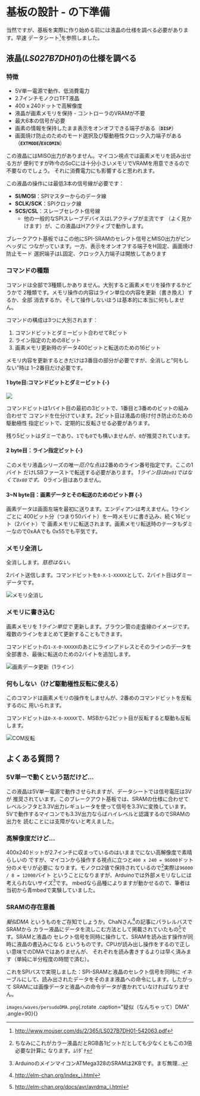 # 基板の設計 - の下準備

当然ですが、基板を実際に作り始める前には液晶の仕様を調べる必要があります。早速
データシート[^16]を参照しました。

## 液晶(_LS027B7DH01_)の仕様を調べる
### 特徴

- 5V単一電源で動作、低消費電力
- 2.7インチモノクロTFT液晶
- 400 x 240ドットで高解像度
- 液晶が画素メモリを保持 - コントローラのVRAMが不要
- 最大6本の信号が必要
- 画素の情報を保持したまま表示をオンオフできる端子がある（**`DISP`**）
- 画面焼け防止のためのモード選択及び駆動極性クロック入力端子がある
  （**`EXTMODE`/`EXCOMIN`**）

この液晶にはMISO出力がありません。マイコン視点では画素メモリを読み出せる方が
便利ですが昨今のSoCには十分小さいメモリでVRAMを用意できるので不要なのでしょう。
それに消費電力にも影響すると思われます。

この液晶の操作には最低3本の信号線が必要です：

- **SI/MOSI**：SPIマスターからのデータ線
- **SCLK/SCK**：SPIクロック線
- **SCS/CSL**：スレーブセレクト信号線
    - 他の一般的なSPIスレーブデバイスはLアクティブが主流です
      （よく見かけます）が、この液晶はHアクティブで動作します。

ブレークアウト基板ではこの他にSPI-SRAMのセレクト信号とMISO出力がピンヘッダに
つながっています。一方、表示をオンオフする端子をH固定、画面焼け防止モード
選択端子はL固定、クロック入力端子は開放してあります

### コマンドの種類
コマンドは全部で3種類しかありません。大別すると画素メモリを操作するかどうかで
2種類です。メモリ操作の内容はライン単位の内容を更新（書き換え）するか、全部
消去するか。そして操作しないほうは基本的に本当に何もしません。

コマンドの構成は3つに大別されます：

1. コマンドビットとダミービット合わせて8ビット
1. ライン指定のための8ビット
1. 画素メモリ更新時のデータ400ビットと転送のための16ビット

メモリ内容を更新するときだけは3番目の部分が必要ですが、全消しと”何もしない”時は
1−2番目だけ必要です。

#### 1 byte目:コマンドビットとダミービット {-}
![](images/bitfields/commandbits.png)

コマンドビットは1バイト目の最初の3ビットで、1番目と3番めのビットの組み合わせで
コマンドを仕分けています。2ビット目は液晶の焼け付き防止のための駆動極性
指定ビットで、定期的に反転させる必要があります。

残り5ビットはダミーであり、`1`でも`0`でも構いませんが、`0`が推奨されています。

#### 2 byte目：ライン指定ビット {-}
このメモリ液晶シリーズの唯一*厄介*な点は2番めのライン番号指定です。ここの1バイト
だけLSBファーストで転送する必要があります。
_1ライン目は`0x01`ではなくて`0x80`です。_ 0ライン目はありません。

#### 3~N byte目：画素データとその転送のためのビット群 {-}
画素データは画面左端を最初に送ります。エンディアンは考えません。1ラインごとに
400ビット分（つまり50バイト）を一時メモリに書き込み、続く16ビット（2バイト）で
画素メモリに転送されます。画素メモリ転送時のテータもダミーなので0xAAでも
0x55でも平気です。

### メモリ全消し
全消しします。_慈悲はない。_

2バイト送信します。コマンドビットを`0-X-1-XXXXX`として、2バイト目はダミー
データです。

![メモリ全消し](images/waves/clsBits.png)
<!--
static const uint8_t COM_INVERT = 0x00;    // 0-X-0-XXXXX
static const uint8_t CLEAR_SCREEN = 0x20;  // 0-X-1-XXXXX
static const uint8_t UPDATE = 0x80;        // 1-X-0-XXXXX
 -->
### メモリに書き込む
画素メモリを _1ライン単位で_ 更新します。ブラウン管の走査線のイメージです。
複数のラインをまとめて更新することもできます。

コマンドビットの`1-X-0-XXXXX`のあとにラインアドレスとそのラインのデータを
全部書き、最後に転送のための2バイトを追加します。

![画素データ更新（1ライン）](images/waves/updateBits.png)

### 何もしない（けど駆動極性反転に使える）
このコマンドは画素メモリの操作をしませんが、2番めのコマンドビットを反転するのに
用いられます。

コマンドビットは`0-X-0-XXXXX`で、MSBから2ビット目が反転すると駆動も反転します。

![COM反転](images/waves/cominvertBits.png)

## よくある質問？
### 5V単一で動くという話だけど...
この液晶は5V単一電源で動作させられますが、データシートでは信号電圧は3Vが
推奨されています。このブレークアウト基板では、SRAMの仕様に合わせて
レベルシフタと3.3V出力レギュレータを使って信号を3.3Vに変換しています。
5Vで動作するマイコンでも3.3V出力ならばハイレベルと認識するのでSRAMの出力を
読むことには支障がないと考えました。

### 高解像度だけど...
400x240ドットが2.7インチに収まっているのはいままでにない高解像度で素晴らしいの
ですが、マイコンから操作する視点に立つと`400 x 240 = 96000`ドット分のメモリが必要に
なります。モノクロ2値で保持されているので[^11]実際は`96000 / 8 = 12000`バイト
ということになりますが、Arduinoでは外部メモリなしには考えられないサイズ[^12]です。
mbedなら品種によりますが動かせるので、筆者は当初から青mbedで実験していました。

### SRAMの存在意義
_擬似DMA_ というものをご存知でしょうか。ChaNさん[^13]の記事にパラレルバスでSRAMから
カラー液晶にデータを流しこむ方法として掲載されていたもの[^14]です。SRAMと液晶の
セレクト信号を同時に操作して、SRAMを読み出す操作が同時に液晶の書込みになる
というものです。CPUが読み出し操作をするので正しい意味でのDMAではありませんが、
それぞれを読み書きするよりは早く済みます（単純に半分程度の時間で済む）。

これをSPIバスで実現しました：SPI-SRAMと液晶のセレクト信号を同時に
イネーブルにして、読み出されたデータをそのまま液晶への命令にします。したがって
SRAMには画像データと液晶への命令データが書かれていなければなりません。

`images/waves/persudoDMA.png`{.rotate .caption="疑似（なんちゃって）DMA" .angle=90}{}

<!--  -->
[^11]: ちなみにこれがカラー液晶だとRGB各1ビットだとしても少なくともこの3倍必要な計算に
なります。ﾑﾘﾀﾞﾅ
[^12]: ArduinoのメインマイコンATMega328のSRAMは2KBです。まぢ無理...
[^13]: http://elm-chan.org/index_j.html
[^14]: http://elm-chan.org/docs/avr/avrdma_j.html
<!-- [^15]: TODO:実際はSRAMの読み出し命令を書き込んでいる間、液晶はセレクトされません -->
[^16]: http://www.mouser.com/ds/2/365/LS027B7DH01-542063.pdf
